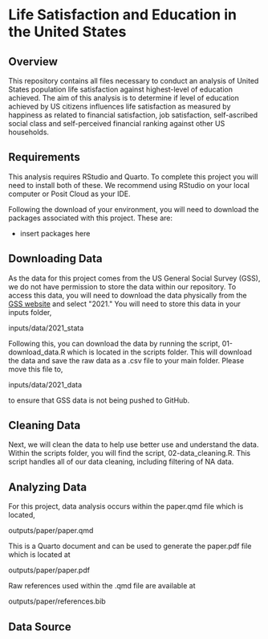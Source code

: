# Life Satisfaction and Education in the United States

## Overview

This repository contains all files necessary to conduct an analysis of United States population life satisfaction against highest-level of education achieved. The aim of this analysis is to determine if level of education achieved by US citizens influences life satisfaction as measured by happiness as related to financial satisfaction, job satisfaction, self-ascribed social class and self-perceived financial ranking against other US households.

## Requirements

This analysis requires RStudio and Quarto. To complete this project you will need to install both of these. We recommend using RStudio on your local computer or Posit Cloud as your IDE.

Following the download of your environment, you will need to download the packages associated with this project. These are:

-   insert packages here

## Downloading Data

As the data for this project comes from the US General Social Survey (GSS), we do not have permission to store the data within our repository. To access this data, you will need to download the data physically from the [GSS website](https://gss.norc.org/get-the-data/stata) and select "2021." You will need to store this data in your inputs folder,

inputs/data/2021_stata

Following this, you can download the data by running the script, 01-download_data.R which is located in the scripts folder. This will download the data and save the raw data as a .csv file to your main folder. Please move this file to,

inputs/data/2021_data

to ensure that GSS data is not being pushed to GitHub.

## Cleaning Data

Next, we will clean the data to help use better use and understand the data. Within the scripts folder, you will find the script, 02-data_cleaning.R. This script handles all of our data cleaning, including filtering of NA data.

## Analyzing Data

For this project, data analysis occurs within the paper.qmd file which is located,

outputs/paper/paper.qmd

This is a Quarto document and can be used to generate the paper.pdf file which is located at

outputs/paper/paper.pdf

Raw references used within the .qmd file are available at

outputs/paper/references.bib

## Data Source

